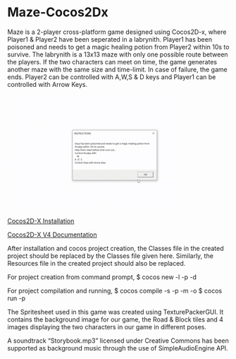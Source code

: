 # Maze-Cocos2Dx
Maze is a 2-player cross-platform game designed using Cocos2D-x, where Player1 &amp; Player2 have been seperated in a labrynith. Player1 has been poisoned and needs to get a magic healing potion from Player2 within 10s to survive. The labrynith is a 13x13 maze with only one possible route between the players. If the two characters can meet on time, the game generates another maze with the same size and time-limit. In case of failure, the game ends. Player2 can be controlled with A,W,S &amp; D keys and Player1 can be controlled with Arrow Keys.

![maze-demo](demo/maze-demo.gif)

[Cocos2D-X Installation](https://cocos2d-x.org/download)

[Cocos2D-X V4 Documentation](https://docs.cocos2d-x.org/cocos2d-x/v4/en/)

After installation and cocos project creation, the Classes file in the created project should be replaced by the Classes file given here. Similarly, the Resources file in the created project should also be replaced.

For project creation from command prompt, 
$ cocos new -l <language> -p <companyName> -d <projectName>
 
For project compilation and running,
$ cocos compile -s <path to your project> -p <platform> -m <mode> -o <output directory>
$ cocos run <path to your project> -p <platform>
  
The Spritesheet used in this game was created using TexturePackerGUI. It contains the background image for our game, the Road & Block tiles and 4 images displaying the two characters in our game in different poses.

A soundtrack “Storybook.mp3” licensed under Creative Commons has been supported as background music through the use of SimpleAudioEngine API.

